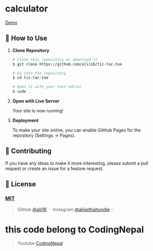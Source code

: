 # calculator

[Demo](https://alii16.github.io/tic-tac-toe/)

## 🚀 How to Use

1.  **Clone Repository**

    ```bash
    # Clone this repository or download it
    $ git clone https://github.com/alii16/tic-tac-toe

    # Go into the repository
    $ cd tic-tac-toe

    # Open it with your text editor
    $ code .
    ```

2. **Open with Live Server**

    Your site is now running!

3. **Deployment**

    To make your site online, you can enable GitHub Pages for the repository (Settings -> Pages).

## 📝 Contributing

If you have any ideas to make it more interesting, please submit a pull request or create an issue for a feature request.

## 🤝 License

### [MIT](LICENSE)

> Github [@alii16](https://github.com/alii16) &nbsp;&middot;&nbsp;
> Instagram [@aliiwithahoodie](https://instagram.com/aliiwithahoodie) &nbsp;&middot;&nbsp;

# this code belong to CodingNepal
> Youtube [CodingNepal](https://www.youtube.com/codingnepal)
